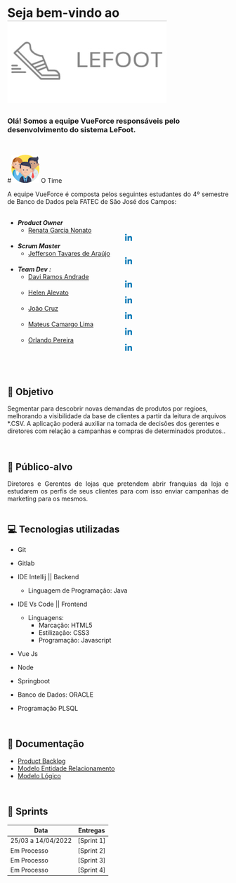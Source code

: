 <!-- Readme - MAIN -->

# Seja bem-vindo ao <img src="/images/lefoot.jpeg">

### Olá! Somos a equipe VueForce responsáveis pelo desenvolvimento do sistema LeFoot.
<br>

#<img src="/images/equipe.png">   O Time 

<div class="time" style= "text-align:justify">
A equipe VueForce é composta pelos seguintes estudantes do 4º semestre de Banco de Dados pela FATEC de São José dos Campos: <br><br>

- ***Product Owner***
  - [Renata Garcia Nonato](https://github.com/RenataGarciaNonato) [<center><img src="/images/linkedin.png" /></center>](https://www.linkedin.com/mwlite/in/renata-garcia-2a84821b7) 
- ***Scrum Master***
  - [Jefferson Tavares de Araújo](https://github.com/jefferson-tavares-araujo) [<center><img src="/images/linkedin.png" /></center>](https://www.linkedin.com/in/jeffersontavaresaraujo/)
- ***Team Dev :***
  - [Davi Ramos Andrade](https://github.com/DaviRamosAndrade) [<center><img src="/images/linkedin.png" /></center>](https://www.linkedin.com/in/daviramosandrade-frontend/)
  - [Helen Alevato](https://github.com/HelenAlevato) [<center><img src="/images/linkedin.png" /></center>](https://www.linkedin.com/mwlite/in/helen-alevato)
  - [João Cruz](https://github.com/dev-cruz) [<center><img src="/images/linkedin.png" /></center>](www.linkedin.com/in/joao-victor-cruz)
  - [Mateus Camargo Lima](https://www.linkedin.com/in/mateuscamargolima) [<center><img src="/images/linkedin.png" /></center>](https://www.linkedin.com/in/mateuscamargolima/)
  - [Orlando Pereira](https://github.com/Orlandi-a11) [<center><img src="/images/linkedin.png" /></center>](https://www.linkedin.com/in/orlando-pereira-a09ba9214/)
</div>
<br><br>

## :pushpin: Objetivo  
Segmentar para descobrir novas demandas de produtos por regioes, melhorando a visibilidade da base de clientes a partir da leitura de arquivos *.CSV. A aplicação poderá auxiliar na tomada de decisões dos gerentes e diretores com relação a campanhas e compras de determinados produtos..
</div>
<br>

## :dart: Público-alvo 
<div class="publico-alvo" style= "text-align:justify">
Diretores e Gerentes de lojas que pretendem abrir franquias da loja e estudarem os perfis de seus clientes para com isso enviar campanhas de marketing para os mesmos.
</div>
<br>

## :computer: Tecnologias utilizadas 
<div class="tecnologias" style= "text-align:justify">

- Git
- Gitlab
- IDE Intellij || Backend
  - Linguagem de Programação: Java

- IDE Vs Code || Frontend
  - Linguagens:
    - Marcação: HTML5
    - Estilização: CSS3
    - Programação: Javascript

- Vue Js
- Node
- Springboot
- Banco de Dados: ORACLE 
- Programação PLSQL 

</div>
<br>

## :pencil: Documentação

- [Product Backlog](https://gitlab.com/vueforce1/lefoot/-/blob/main/product-backlog/Product-Backlog.md)
- [Modelo Entidade Relacionamento](https://gitlab.com/vueforce1/lefoot/-/blob/main/images/MER.jpeg)
- [Modelo Lógico](https://gitlab.com/vueforce1/lefoot/-/blob/main/images/MODELO.jpeg)


<!--
- [Relatório de Gestão de Serviços](incluir o link aqui)
-->
<br>

## :calendar: Sprints

| Data  | Entregas |
| ------------- |:-------------:|
| 25/03 a 14/04/2022      | [Sprint 1]     |
| Em Processo      	  | [Sprint 2]     |
| Em Processo             | [Sprint 3]     |
| Em Processo             | [Sprint 4]     |

